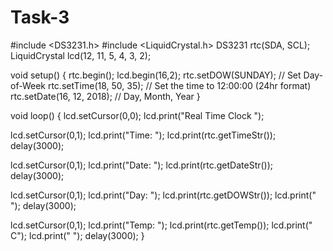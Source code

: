 # Task-3
#include <DS3231.h>
#include <LiquidCrystal.h>
DS3231 rtc(SDA, SCL);
LiquidCrystal lcd(12, 11, 5, 4, 3, 2);
 
void setup() {
rtc.begin();
lcd.begin(16,2);
rtc.setDOW(SUNDAY); // Set Day-of-Week
rtc.setTime(18, 50, 35); // Set the time to 12:00:00 (24hr format)
rtc.setDate(16, 12, 2018); // Day, Month, Year
}
 
void loop() {
lcd.setCursor(0,0);
lcd.print("Real Time Clock ");
 
lcd.setCursor(0,1);
lcd.print("Time: ");
lcd.print(rtc.getTimeStr());
delay(3000);
 
lcd.setCursor(0,1);
lcd.print("Date: ");
lcd.print(rtc.getDateStr());
delay(3000);
 
lcd.setCursor(0,1);
lcd.print("Day: ");
lcd.print(rtc.getDOWStr());
lcd.print(" ");
delay(3000);
 
lcd.setCursor(0,1);
lcd.print("Temp: ");
lcd.print(rtc.getTemp());
lcd.print(" C");
lcd.print(" ");
delay(3000);
}
